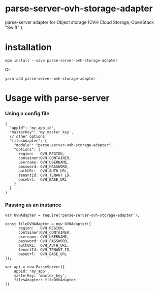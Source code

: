# parse-server-ovh-storage-adapter
parse-server adapter for Object storage (OVH Cloud Storage, OpenStack "Swift" )


# installation

`npm install --save parse-server-ovh-storage-adapter`

Or 

`yarn add parse-server-ovh-storage-adapter`

# Usage with parse-server

### Using a config file

```
{
  "appId": 'my_app_id',
  "masterKey": 'my_master_key',
  // other options
  "filesAdapter": {
    "module": "parse-server-ovh-storage-adapter",
    "options": {
      region:   OVH_REGION,
      container:OVH_CONTAINER,
      username: OVH_USERNAME,
      password: OVH_PASSWORD,
      authURL:  OVH_AUTH_URL,
      tenantId: OVH_TENANT_ID,
      baseUrl:  OVH_BASE_URL
    }
  }
}
```

### Passing as an instance

```
var OVHAdapter = require('parse-server-ovh-storage-adapter');

const fileOVHAdapter = new OVHAdapter({
      region:   OVH_REGION,
      container:OVH_CONTAINER,
      username: OVH_USERNAME,
      password: OVH_PASSWORD,
      authURL:  OVH_AUTH_URL,
      tenantId: OVH_TENANT_ID,
      baseUrl:  OVH_BASE_URL
});

var api = new ParseServer({
	appId: 'my_app',
	masterKey: 'master_key',
	filesAdapter: fileOVHAdapter
})
```
